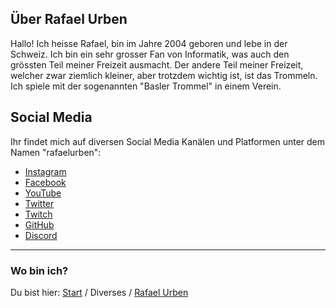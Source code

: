 ## Über Rafael Urben

Hallo! Ich heisse Rafael, bin im Jahre 2004 geboren und lebe in der Schweiz.
Ich bin ein sehr grosser Fan von Informatik, was auch den grössten Teil meiner Freizeit ausmacht.
Der andere Teil meiner Freizeit, welcher zwar ziemlich kleiner, aber trotzdem wichtig ist, ist das Trommeln.
Ich spiele mit der sogenannten "Basler Trommel" in einem Verein.

## Social Media

Ihr findet mich auf diversen Social Media Kanälen und Platformen unter dem Namen "rafaelurben":

- [Instagram](https://instagram.com/rafaelurben)
- [Facebook](https://facebook.com/rafaelurbench)
- [YouTube](https://www.youtube.com/channel/UCz2S-3uW7-B9Dh6YdX9PeLg)
- [Twitter](https://twitter.com/rafaelurben)
- [Twitch](https://twitch.tv/rafaelurben)
- [GitHub](https://github.com/rafaelurben)
- [Discord](https://rebrand.ly/RUdiscord)

* * *

### Wo bin ich?

Du bist hier: [Start](/) / Diverses / [Rafael Urben](/diverses/rafaelurben/)

